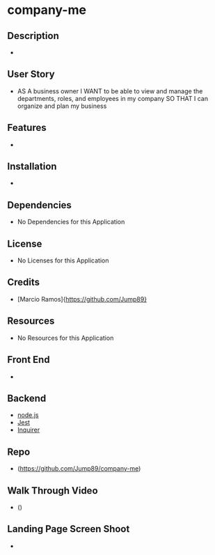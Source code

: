 # company-me


## Description 

* 

## User Story 

* AS A business owner
I WANT to be able to view and manage the departments, roles, and employees in my company
SO THAT I can organize and plan my business



## Features

* 

## Installation

*

## Dependencies

* No Dependencies for this Application

## License

* No Licenses for this Application 


## Credits 

* [Marcio Ramos]{https://github.com/Jump89}

## Resources 

* No Resources for this Application

## Front End

* 


## Backend

* [node.js](https://nodejs.org/en/)
* [Jest](https://jestjs.io/)
* [Inquirer](https://www.npmjs.com/package/inquirer)
 
## Repo

* (https://github.com/Jump89/company-me)

## Walk Through Video 

* ()

## Landing Page Screen Shoot

* ![]()
